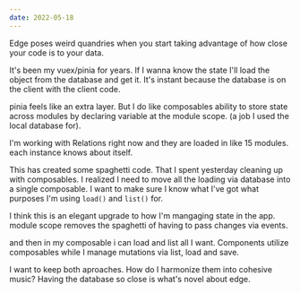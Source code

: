 ```yaml
---
date: 2022-05-18
---
```


Edge poses weird quandries when you start taking advantage of how close your code is to your data.

It's been my vuex/pinia for years. If I wanna know the state I'll load the object from the database and get it. It's instant because the database is on the client with the client code.

pinia feels like an extra layer. But I do like composables ability to store state across modules by declaring variable at the module scope. (a job I used the local database for).

I'm working with Relations right now and they are loaded in like 15 modules. each instance knows about itself.

This has created some spaghetti code. That I spent yesterday cleaning up with composables. I realized I need to move all the loading via database into a single composable. I want to make sure I know what I've got what purposes I'm using `load()` and `list()` for.

I think this is an elegant upgrade to how I'm mangaging state in the app. module scope removes the spaghetti of having to pass changes via events.

and then in my composable i can load and list all I want. Components utilize composables while I manage mutations via list, load and save.

I want to keep both aproaches. How do I harmonize them into cohesive music? Having the database so close is what's novel about edge.
